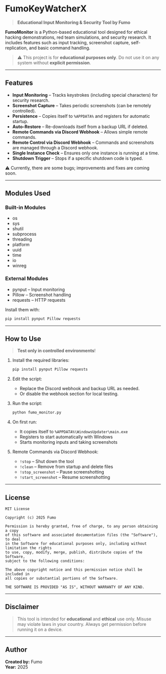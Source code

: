 
# FumoKeyWatcherX

> **Educational Input Monitoring & Security Tool by Fumo**

**FumoMonitor** is a Python-based educational tool designed for ethical hacking demonstrations, red team simulations, and security research. It includes features such as input tracking, screenshot capture, self-replication, and basic command handling.

> ⚠️ This project is for **educational purposes only**. Do not use it on any system without **explicit permission**.

---

## Features

* **Input Monitoring** – Tracks keystrokes (including special characters) for security research.
* **Screenshot Capture** – Takes periodic screenshots (can be remotely controlled).
* **Persistence** – Copies itself to `%APPDATA%` and registers for automatic startup.
* **Auto-Restore** – Re-downloads itself from a backup URL if deleted.
* **Remote Commands via Discord Webhook** – Allows simple remote commands.
* **Remote Control via Discord Webhook** – Commands and screenshots are managed through a Discord webhook.
* **Single Instance Check** – Ensures only one instance is running at a time.
* **Shutdown Trigger** – Stops if a specific shutdown code is typed.

⚠️ Currently, there are some bugs; improvements and fixes are coming soon.

---

## Modules Used

### Built-in Modules

* os
* sys
* shutil
* subprocess
* threading
* platform
* uuid
* time
* io
* winreg

### External Modules

* pynput – Input monitoring
* Pillow – Screenshot handling
* requests – HTTP requests

Install them with:

```bash
pip install pynput Pillow requests
```

---

## How to Use

> **Test only in controlled environments**!

1. Install the required libraries:

   ```bash
   pip install pynput Pillow requests
   ```

2. Edit the script:

   * Replace the Discord webhook and backup URL as needed.
   * Or disable the webhook section for local testing.

3. Run the script:

   ```bash
   python fumo_monitor.py
   ```

4. On first run:

   * It copies itself to `%APPDATA%\WindowsUpdater\main.exe`
   * Registers to start automatically with Windows
   * Starts monitoring inputs and taking screenshots

5. Remote Commands via Discord Webhook:

   * `!stop` – Shut down the tool
   * `!clean` – Remove from startup and delete files
   * `!stop_screenshot` – Pause screenshotting
   * `!start_screenshot` – Resume screenshotting

---

## License

```
MIT License

Copyright (c) 2025 Fumo

Permission is hereby granted, free of charge, to any person obtaining a copy
of this software and associated documentation files (the "Software"), to deal
in the Software for educational purposes only, including without limitation the rights
to use, copy, modify, merge, publish, distribute copies of the Software,
subject to the following conditions:

The above copyright notice and this permission notice shall be included in
all copies or substantial portions of the Software.

THE SOFTWARE IS PROVIDED "AS IS", WITHOUT WARRANTY OF ANY KIND.
```

---

## Disclaimer

> This tool is intended for **educational** and **ethical** use only. Misuse may violate laws in your country. Always get permission before running it on a device.

---

## Author

**Created by:** Fumo  
**Year:** 2025
